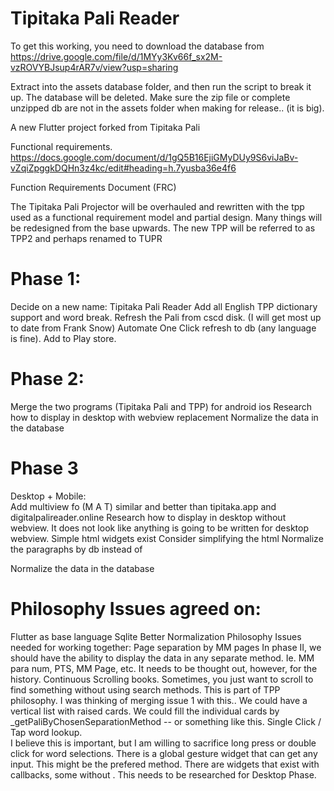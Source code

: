 # Tipitaka Pali Reader

To get this working, you need to download the database from https://drive.google.com/file/d/1MYy3Kv66f_sx2M-vzROVYBJsup4rAR7v/view?usp=sharing

Extract into the assets database folder, and then run the script to break it up.  The database will be deleted.  Make sure the zip file or complete unzipped db are not in the assets folder when making for release.. (it is big).


A new Flutter project forked from Tipitaka Pali

Functional requirements.
https://docs.google.com/document/d/1gQ5B16EjiGMyDUy9S6viJaBv-vZqiZpggkDQHn3z4kc/edit#heading=h.7yusba36e4f6

Function Requirements Document (FRC)

The Tipitaka Pali Projector will be overhauled and rewritten with the tpp used as a functional requirement model and partial design.  Many things will be redesigned from the base upwards.  The new TPP will be referred to as TPP2 and perhaps renamed to TUPR


# Phase 1:  
Decide on a new name:  Tipitaka Pali Reader
Add all English TPP dictionary support and word break.
Refresh the Pali from cscd disk.  (I will get most up to date from Frank Snow)
Automate One Click refresh to db (any language is fine).
Add to Play store.

# Phase 2:  
Merge the two programs (Tipitaka Pali and TPP) for android ios
Research how to display in desktop with webview replacement
Normalize the data in the database

# Phase 3
Desktop + Mobile:  
Add multiview fo (M A T) similar and better than tipitaka.app and digitalpalireader.online
Research how to display in desktop without webview.  It does not look like anything is going to be written for desktop webview. 
Simple html widgets exist
Consider simplifying the html
Normalize the paragraphs by db instead of <div>
 
Normalize the data in the database


# Philosophy Issues agreed on:
Flutter as base language
Sqlite
Better Normalization
Philosophy Issues needed for working together:
 Page separation by MM pages
In phase II, we should have the ability to display the data in any separate method.  Ie. MM para num, PTS, MM Page, etc.  It needs to be thought out, however, for the history.
Continuous Scrolling books.  Sometimes, you just want to scroll to find something without using search methods.  This is part of TPP philosophy.
I was thinking of merging issue 1 with this.. We could have a vertical list with raised cards.  We could fill the individual cards by _getPaliByChosenSeparationMethod  -- or something like this.
Single Click / Tap word lookup.  
I believe this is important, but I am willing to sacrifice long press or double click for word selections.  There is a global gesture widget that can get any input.  This might be the prefered method.  There are widgets that exist with callbacks, some without .  This needs to be researched for Desktop Phase.


